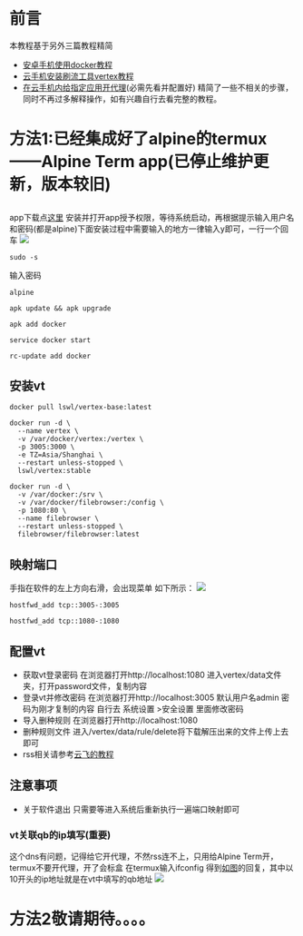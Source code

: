 # 前言
本教程基于另外三篇教程精简
* [安卓手机使用docker教程](https://blog.050802.xyz/post/an-zhuo-shou-ji-shi-yong-docker-jiao-cheng.html)
* [云手机安装刷流工具vertex教程](https://blog.050802.xyz/post/yun-shou-ji-an-zhuang-shua-liu-gong-ju-vertex-jiao-cheng.html)
* [在云手机内给指定应用开代理](https://vip.123pan.cn/1681970/ymjew503t0l000d7w32x77t3xl96wk0uDIQ1DIr0Dcx2DIry.jpg)(必需先看并配置好)
精简了一些不相关的步骤，同时不再过多解释操作，如有兴趣自行去看完整的教程。
# 方法1:已经集成好了alpine的termux——Alpine Term app(已停止维护更新，版本较旧)
##
app下载点[这里](https://www.123684.com/s/CC39-jNj0h)
安装并打开app授予权限，等待系统启动，再根据提示输入用户名和密码(都是alpine)下面安装过程中需要输入的地方一律输入y即可，一行一个回车
![](https://vip.123pan.cn/1681970/ymjew503t0n000d7w32y53ddcr4b2a0eDIQ1DIr0Dcx2DIry.png)
```
sudo -s
```
输入密码
```
alpine
```
```
apk update && apk upgrade
```
```
apk add docker
```
```
service docker start
```
```
rc-update add docker
```
## 安装vt
```
docker pull lswl/vertex-base:latest
```
```
docker run -d \
  --name vertex \
  -v /var/docker/vertex:/vertex \
  -p 3005:3000 \
  -e TZ=Asia/Shanghai \
  --restart unless-stopped \
  lswl/vertex:stable
```
```
docker run -d \
  -v /var/docker:/srv \
  -v /var/docker/filebrowser:/config \
  -p 1080:80 \
  --name filebrowser \
  --restart unless-stopped \
  filebrowser/filebrowser:latest
```
## 映射端口
手指在软件的左上方向右滑，会出现菜单
如下所示：
![](https://vip.123pan.cn/1681970/ymjew503t0l000d7w32x77qo7h92b969DIQ1DIr0Dcx2DIry.png)
```
hostfwd_add tcp::3005-:3005
```
```
hostfwd_add tcp::1080-:1080
```
## 配置vt
* 获取vt登录密码
在浏览器打开http://localhost:1080
进入vertex/data文件夹，打开password文件，复制内容
* 登录vt并修改密码
在浏览器打开http://localhost:3005
默认用户名admin
密码为刚才复制的内容
自行去 系统设置 >安全设置 里面修改密码
* 导入删种规则
在浏览器打开http://localhost:1080
* 删种规则文件
进入/vertex/data/rule/delete将下载解压出来的文件上传上去即可
* rss相关请参考[云飞的教程](https://yunfeipt.flowus.cn/)
## **注意事项**
* 关于软件退出
只需要等进入系统后重新执行一遍端口映射即可
### **vt关联qb的ip填写(重要)**
这个dns有问题，记得给它开代理，不然rss连不上，只用给Alpine Term开，termux不要开代理，开了会标盒
在termux输入ifconfig
得到[如图](https://vip.123pan.cn/1681970/ymjew503t0m000d7w32xoua6xqow1rbwDIQ1DIr0Dcx2DIry.png)的回复，其中以10开头的ip地址就是在vt中填写的qb地址
![](https://vip.123pan.cn/1681970/ymjew503t0m000d7w32xoua6xqow1rbwDIQ1DIr0Dcx2DIry.png)
# 方法2敬请期待。。。。
